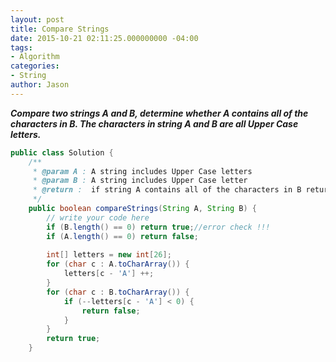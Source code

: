```yaml
---
layout: post
title: Compare Strings
date: 2015-10-21 02:11:25.000000000 -04:00
tags:
- Algorithm
categories:
- String
author: Jason
---
```

<p><strong><em>Compare two strings A and B, determine whether A contains all of the characters in B. The characters in string A and B are all Upper Case letters.</em></strong></p>


``` java
public class Solution {
    /**
     * @param A : A string includes Upper Case letters
     * @param B : A string includes Upper Case letter
     * @return :  if string A contains all of the characters in B return true else return false
     */
    public boolean compareStrings(String A, String B) {
        // write your code here
        if (B.length() == 0) return true;//error check !!!
        if (A.length() == 0) return false;
        
        int[] letters = new int[26];
        for (char c : A.toCharArray()) {
            letters[c - 'A'] ++;
        }
        for (char c : B.toCharArray()) {
            if (--letters[c - 'A'] < 0) {
                return false;
            }
        }
        return true;
    }   
```
